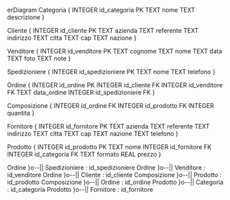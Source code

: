 erDiagram
 Categoria {
  INTEGER id_categoria PK
  TEXT nome
  TEXT descrizione
 }

 Cliente {
  INTEGER id_cliente PK
  TEXT azienda
  TEXT referente
  TEXT indirizzo
  TEXT citta
  TEXT cap
  TEXT nazione
 }

 Venditore {
  INTEGER id_venditore PK
  TEXT cognome
  TEXT nome
  TEXT data
  TEXT foto
  TEXT note
 }

 Spedizioniere {
  INTEGER id_spedizioniere PK
  TEXT nome
  TEXT telefono
 }

 Ordine {
  INTEGER id_ordine PK
  INTEGER id_cliente FK
  INTEGER id_venditore FK
  TEXT data_ordine
  INTEGER id_spedizioniere FK
 }

 Composizione {
  INTEGER id_ordine FK
  INTEGER id_prodotto FK
  INTEGER quantita
 }

 Fornitore {
  INTEGER id_fornitore PK
  TEXT azienda
  TEXT referente
  TEXT indirizzo
  TEXT citta
  TEXT cap
  TEXT nazione
  TEXT telefono
 }

 Prodotto {
  INTEGER id_prodotto PK
  TEXT nome
  INTEGER id_fornitore FK
  INTEGER id_categoria FK
  TEXT formato
  REAL prezzo
 }

 Ordine }o--|| Spedizioniere : id_spedizioniere
 Ordine }o--|| Venditore : id_venditore
 Ordine }o--|| Cliente : id_cliente
 Composizione }o--|| Prodotto : id_prodotto
 Composizione }o--|| Ordine : id_ordine
 Prodotto }o--|| Categoria : id_categoria
 Prodotto }o--|| Fornitore : id_fornitore

